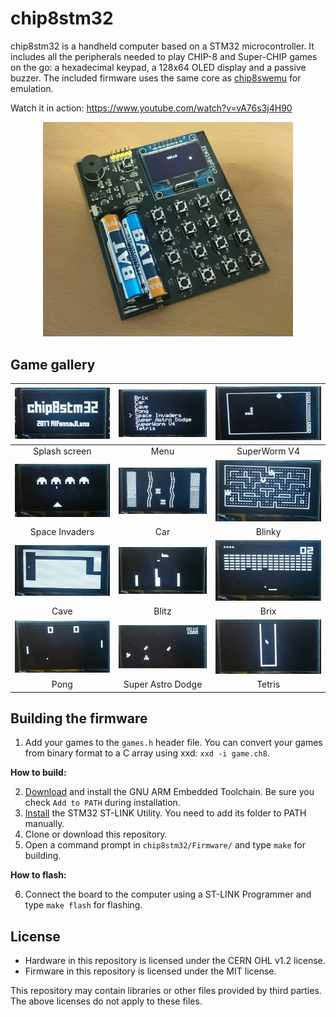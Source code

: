 # chip8stm32

chip8stm32 is a handheld computer based on a STM32 microcontroller. It includes all the peripherals needed to play CHIP-8 and Super-CHIP games on the go: a hexadecimal keypad, a 128x64 OLED display and a passive buzzer. The included firmware uses the same core as [chip8swemu](https://github.com/AlfonsoJLuna/chip8swemu) for emulation.

Watch it in action: https://www.youtube.com/watch?v=vA76s3j4H90

<p align="center">
    <img src="Images/chip8stm32.jpg" width="400">
</p>

## Game gallery

![Splash screen](Images/1.jpg) | ![Menu](Images/2.jpg) | ![SuperWorm V4](Images/3.jpg)
:-----------: | :-------------: | :-------------:
Splash screen | Menu | SuperWorm V4
![Space Invaders](Images/4.jpg) | ![Car](Images/5.jpg) | ![Blinky](Images/6.jpg)
Space Invaders | Car | Blinky
![Cave](Images/7.jpg) | ![Blitz](Images/8.jpg) | ![Brix](Images/9.jpg)
Cave | Blitz | Brix
![Pong](Images/10.jpg) | ![Super Astro Dodge](Images/11.jpg) | ![Tetris](Images/12.jpg)
Pong | Super Astro Dodge | Tetris

## Building the firmware

1. Add your games to the `games.h` header file. You can convert your games from binary format to a C array using xxd: `xxd -i game.ch8`.

**How to build:**

2. [Download](https://gnutoolchains.com/arm-eabi/) and install the GNU ARM Embedded Toolchain. Be sure you check `Add to PATH` during installation.
3. [Install](http://www.st.com/en/embedded-software/stsw-link004.html) the STM32 ST-LINK Utility. You need to add its folder to PATH manually.
4. Clone or download this repository.
5. Open a command prompt in `chip8stm32/Firmware/` and type `make` for building.

**How to flash:**

6. Connect the board to the computer using a ST-LINK Programmer and type `make flash` for flashing.

## License

* Hardware in this repository is licensed under the CERN OHL v1.2 license.
* Firmware in this repository is licensed under the MIT license.

This repository may contain libraries or other files provided by third parties. The above licenses do not apply to these files.
